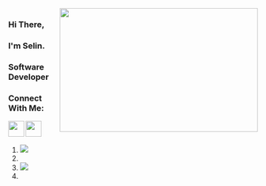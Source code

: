 <img src="https://media.giphy.com/media/WoD6JZnwap6s8/giphy.gif" align="right" width="400" height="250">

### Hi There,

### I'm Selin.

### Software Developer

### Connect With Me:

[<img height="32" width="32" src="https://unpkg.com/simple-icons@v7/icons/linkedin.svg" align="left" /> ][linkedin]

[<img height="32" width="32" src="https://unpkg.com/simple-icons@v7/icons/gmail.svg" align="left" /> ][gmail]

<br>
<br>

1. <img src="https://github-readme-stats.vercel.app/api?username=yilmazselin&theme=dracula&hide_title=0" />
2. 
3. <img src="https://github-readme-stats.vercel.app/api/top-langs/?username=anuraghazra&layout=compact)](https://github.com/anuraghazra/github-readme-stats">
4. 
<br>
<br>

[linkedin]: https://www.linkedin.com/in/selin-y%C4%B1lmaz-9b03581a5/
[gmail]: selinyilmazbusiness@gmail.com
